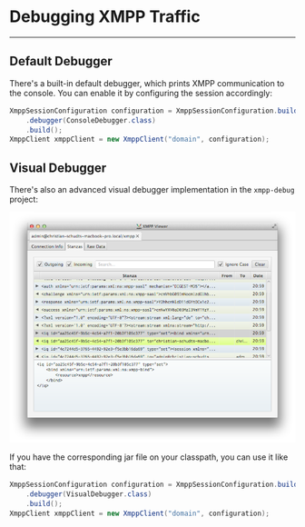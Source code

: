 # Debugging XMPP Traffic
---

## Default Debugger

There's a built-in default debugger, which prints XMPP communication to the console. You can enable it by configuring the session accordingly:

```java
XmppSessionConfiguration configuration = XmppSessionConfiguration.builder()
    .debugger(ConsoleDebugger.class)
    .build();
XmppClient xmppClient = new XmppClient("domain", configuration);
```

## Visual Debugger

There's also an advanced visual debugger implementation in the `xmpp-debug` project:

![Visual Debugger](VisualDebugger.png)

If you have the corresponding jar file on your classpath, you can use it like that:

```java
XmppSessionConfiguration configuration = XmppSessionConfiguration.builder()
    .debugger(VisualDebugger.class)
    .build();
XmppClient xmppClient = new XmppClient("domain", configuration);
```
